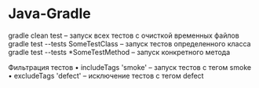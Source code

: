 # Java-Gradle

gradle clean test – запуск всех тестов с очисткой временных файлов
gradle test --tests SomeTestClass – запуск тестов определенного класса
gradle test --tests *SomeTestMethod – запуск конкретного метода

Фильтрация тестов
• includeTags 'smoke' – запуск тестов с тегом smoke
• excludeTags 'defect' – исключение тестов с тегом defect